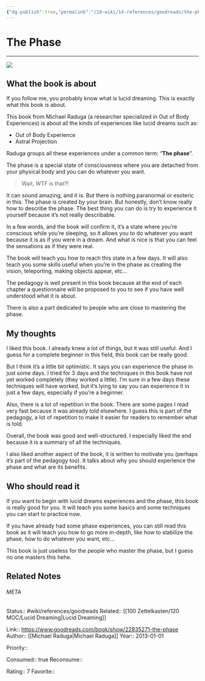 ```yaml
---
{"dg-publish":true,"permalink":"/10-wiki/14-references/goodreads/the-phase-1500578037/","title":"The Phase"}
---
```


# The Phase
---
![](https://i.gr-assets.com/images/S/compressed.photo.goodreads.com/books/1424491060l/22835271.jpg)


## What the book is about

If you follow me, you probably know what is lucid dreaming. This is exactly what this book is about.

This book from Michael Raduga (a researcher specialized in Out of Body Experiences) is about all the kinds of experiences like lucid dreams such as:

-   Out of Body Experience
-   Astral Projection

Raduga groups all these experiences under a common term: “**The phase**”.

The phase is a special state of consciousness where you are detached from your physical body and you can do whatever you want.

> Wait, WTF is that?!

It can sound amazing, and it is. But there is nothing paranormal or esoteric in this. The phase is created by your brain. But honestly, don’t know really how to describe the phase. The best thing you can do is try to experience it yourself because it’s not really describable.

In a few words, and the book will confirm it, it’s a state where you’re conscious while you’re sleeping, so it allows you to do whatever you want because it is as if you were in a dream. And what is nice is that you can feel the sensations as if they were real.

The book will teach you how to reach this state in a few days. It will also teach you some skills useful when you’re in the phase as creating the vision, teleporting, making objects appear, etc…

The pedagogy is well present in this book because at the end of each chapter a questionnaire will be proposed to you to see if you have well understood what it is about.

There is also a part dedicated to people who are close to mastering the phase.

## My thoughts

I liked this book. I already knew a lot of things, but it was still useful. And I guess for a complete beginner in this field, this book can be really good.

But I think it’s a little bit optimistic. It says you can experience the phase in just some days. I tried for 3 days and the techniques in this book have not yet worked completely (they worked a little). I’m sure in a few days these techniques will have worked, but it’s lying to say you can experience it in just a few days, especially if you’re a beginner.

Also, there is a lot of repetition in the book. There are some pages I read very fast because it was already told elsewhere. I guess this is part of the pedagogy, a lot of repetition to make it easier for readers to remember what is told.

Overall, the book was good and well-structured. I especially liked the end because it is a summary of all the techniques.

I also liked another aspect of the book, it is written to motivate you (perhaps it’s part of the pedagogy too). It talks about why you should experience the phase and what are its benefits.

## Who should read it

If you want to begin with lucid dreams experiences and the phase, this book is really good for you. It will teach you some basics and some techniques you can start to practice now.

If you have already had some phase experiences, you can still read this book as it will teach you how to go more in-depth, like how to stabilize the phase, how to do whatever you want, etc…

This book is just useless for the people who master the phase, but I guess no one masters this hehe.


## Related Notes




###### META
Status:: #wiki/references/goodreads
Related:: [[100 Zettelkasten/120 MOC/Lucid Dreaming\|Lucid Dreaming]]

Link:: https://www.goodreads.com/book/show/22835271-the-phase
Author:: [[Michael Raduga\|Michael Raduga]]
Year:: 2013-01-01

Priority:: 

Consumed:: true
Reconsume:: 

Rating:: 7
Favorite:: 
